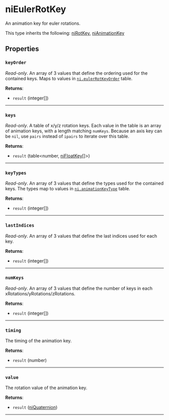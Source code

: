 <!---
	This file is autogenerated. Do not edit this file manually. Your changes will be ignored.
	More information: https://github.com/MWSE/MWSE/tree/master/docs
-->

# niEulerRotKey

An animation key for euler rotations.

This type inherits the following: [niRotKey](../../types/niRotKey), [niAnimationKey](../../types/niAnimationKey)
## Properties

### `keyOrder`

*Read-only*. An array of 3 values that define the ordering used for the contained keys. Maps to values in [`ni.eulerRotKeyOrder`](https://mwse.github.io/MWSE/references/ni/euler-rotation-key-orders/) table.

**Returns**:

* `result` (integer[])

***

### `keys`

*Read-only*. A table of x/y/z rotation keys. Each value in the table is an array of animation keys, with a length matching `numKeys`. Because an axis key can be `nil`, use `pairs` instead of `ipairs` to iterate over this table.

**Returns**:

* `result` (table&lt;number, [niFloatKey](../../types/niFloatKey)[]&gt;)

***

### `keyTypes`

*Read-only*. An array of 3 values that define the types used for the contained keys. The types map to values in [`ni.animationKeyType`](https://mwse.github.io/MWSE/references/ni/animation-key-types/) table.

**Returns**:

* `result` (integer[])

***

### `lastIndices`

*Read-only*. An array of 3 values that define the last indices used for each key.

**Returns**:

* `result` (integer[])

***

### `numKeys`

*Read-only*. An array of 3 values that define the number of keys in each xRotations/yRotations/zRotations.

**Returns**:

* `result` (integer[])

***

### `timing`

The timing of the animation key.

**Returns**:

* `result` (number)

***

### `value`

The rotation value of the animation key.

**Returns**:

* `result` ([niQuaternion](../../types/niQuaternion))

***

